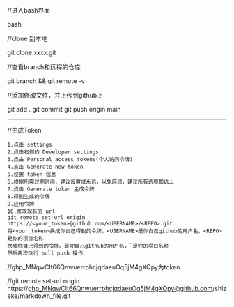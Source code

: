 //进入bash界面

bash



//clone 到本地

git clone xxxx.git



//查看branch和远程的仓库

 git branch && git remote -v



//添加修改文件，并上传到github上

git add .
git commit
git push origin main



---

//生成Token

```
1.点击 settings
2.点击右侧的 Developer settings
3.点击 Personal access tokens(个人访问令牌)
4.点击 Generate new token
5.设置 token 信息
6.根据所需过期时间，建议设置成永远，以免麻烦，建议所有选项都选上
7.点击 Generate token 生成令牌
8.得到生成的令牌
9.应用令牌
10.修改现有的 url
git remote set-url origin  https://<your_token>@github.com/<USERNAME>/<REPO>.git
将<your_token>换成你自己得到的令牌。<USERNAME>是你自己github的用户名，<REPO>是你的项目名称
换成你自己得到的令牌。是你自己github的用户名，`是你的项目名称
然后再次执行 pull push 操作
```



//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为token

//git remote set-url origin https://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@github.com/shizeke/markdown_file.git

